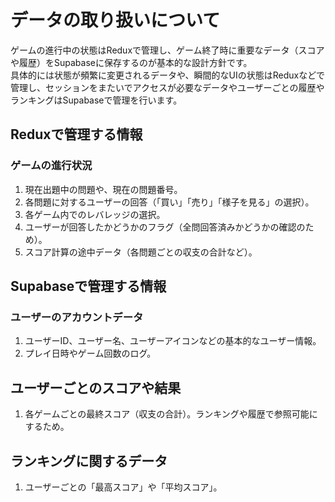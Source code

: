 # データの取り扱いについて

ゲームの進行中の状態はReduxで管理し、ゲーム終了時に重要なデータ（スコアや履歴）をSupabaseに保存するのが基本的な設計方針です。  
具体的には状態が頻繁に変更されるデータや、瞬間的なUIの状態はReduxなどで管理し、セッションをまたいでアクセスが必要なデータやユーザーごとの履歴やランキングはSupabaseで管理を行います。

## Reduxで管理する情報

### ゲームの進行状況


1. 現在出題中の問題や、現在の問題番号。
1. 各問題に対するユーザーの回答（「買い」「売り」「様子を見る」の選択）。
1. 各ゲーム内でのレバレッジの選択。
1. ユーザーが回答したかどうかのフラグ（全問回答済みかどうかの確認のため）。
1. スコア計算の途中データ（各問題ごとの収支の合計など）。


## Supabaseで管理する情報

### ユーザーのアカウントデータ
1. ユーザーID、ユーザー名、ユーザーアイコンなどの基本的なユーザー情報。
1. プレイ日時やゲーム回数のログ。

## ユーザーごとのスコアや結果

1. 各ゲームごとの最終スコア（収支の合計）。ランキングや履歴で参照可能にするため。


## ランキングに関するデータ

1. ユーザーごとの「最高スコア」や「平均スコア」。
